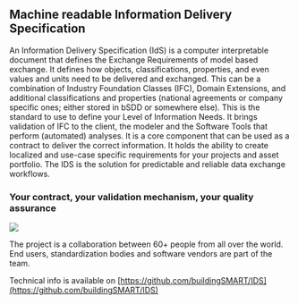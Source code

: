 Machine readable Information Delivery Specification
---------------------------------------------------

An Information Delivery Specification (IdS) is a computer interpretable document that defines the Exchange Requirements of model based exchange. It defines how objects, classifications, properties, and even values and units need to be delivered and exchanged. This can be a combination of Industry Foundation Classes (IFC), Domain Extensions, and additional classifications and properties (national agreements or company specific ones; either stored in bSDD or somewhere else). This is the standard to use to define your Level of Information Needs. It brings validation of IFC to the client, the modeler and the Software Tools that perform (automated) analyses. It is a core component that can be used as a contract to deliver the correct information. It holds the ability to create localized and use-case specific requirements for your projects and asset portfolio. The IDS is the solution for predictable and reliable data exchange workflows.

### Your contract, your validation mechanism, your quality assurance

![](https://technical.buildingsmart.org/wp-content/uploads/2020/07/ILS-1024x556.png)

The project is a collaboration between 60+ people from all over the world. End users, standardization bodies and software vendors are part of the team.

Technical info is available on [https://github.com/buildingSMART/IDS](https://github.com/buildingSMART/IDS)
